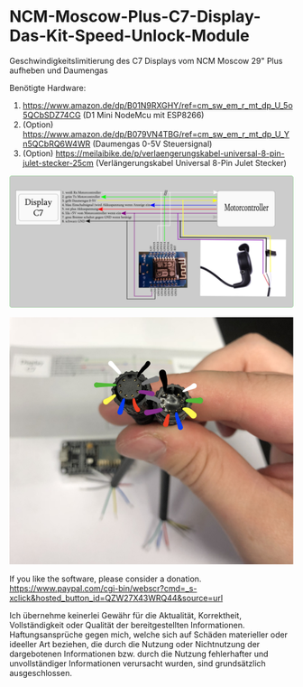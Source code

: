 # NCM-Moscow-Plus-C7-Display-Das-Kit-Speed-Unlock-Module
  Geschwindigkeitslimitierung des C7 Displays vom NCM Moscow 29" Plus aufheben und Daumengas

  Benötigte Hardware:
  1. https://www.amazon.de/dp/B01N9RXGHY/ref=cm_sw_em_r_mt_dp_U_5o5QCbSDZ74CG (D1 Mini NodeMcu mit ESP8266)
  2. (Option) https://www.amazon.de/dp/B079VN4TBG/ref=cm_sw_em_r_mt_dp_U_Yn5QCbRQ6W4WR (Daumengas 0-5V Steuersignal)
  3. (Option) https://meilaibike.de/p/verlaengerungskabel-universal-8-pin-julet-stecker-25cm (Verlängerungskabel Universal 8-Pin Julet Stecker)

![wiring schema](https://github.com/maganzi/NCM-Moscow-Plus-C7-Display-Das-Kit-Speed-Unlock-Module/blob/master/Wiring-Schema.png)
  
![calbe schema](https://github.com/maganzi/NCM-Moscow-Plus-C7-Display-Das-Kit-Speed-Unlock-Module/blob/master/Cable-Schema.png.png)
  
  If you like the software, please consider a donation.
https://www.paypal.com/cgi-bin/webscr?cmd=_s-xclick&hosted_button_id=QZW27X43WRQ44&source=url

Ich übernehme keinerlei Gewähr für die Aktualität, Korrektheit, Vollständigkeit oder Qualität der bereitgestellten Informationen. Haftungsansprüche gegen mich, welche sich auf Schäden materieller oder ideeller Art beziehen, die durch die Nutzung oder Nichtnutzung der dargebotenen Informationen bzw. durch die Nutzung fehlerhafter und unvollständiger Informationen verursacht wurden, sind grundsätzlich ausgeschlossen.
